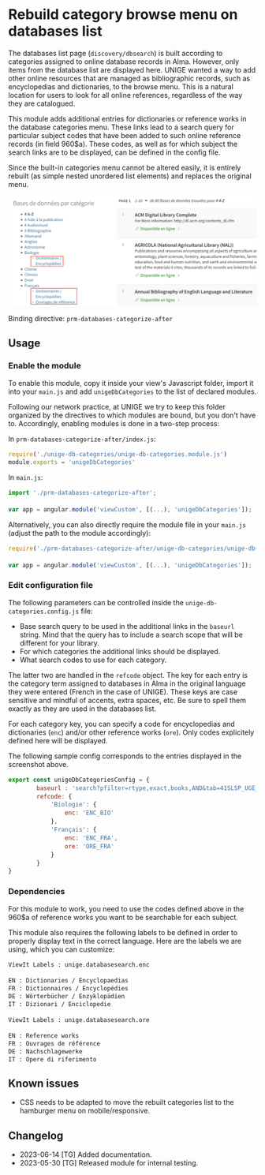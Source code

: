 # Rebuild category browse menu on databases list

The databases list page (`discovery/dbsearch`) is built according to categories assigned to online database records in Alma. However, only items
from the database list are displayed here. UNIGE wanted a way to add other online resources that are managed as bibliographic records, such as 
encyclopedias and dictionaries, to the browse menu. This is a natural location for users to look for all online references, regardless of the way
they are catalogued.

This module adds additional entries for dictionaries or reference works in the database categories menu. These links lead to a search query for
particular subject codes that have been added to such online reference records (in field 960$a). 
These codes, as well as for which subject the search links are to be displayed, can be defined in the config file.

Since the built-in categories menu cannot be altered easily, it is entirely rebuilt (as simple nested unordered list elements) and replaces the original menu.

![Screenshot of the Primo catalogue showing the database browse by category menu. Some entries have highlighed additional links for reference works.](unige-db-categories-display.png)

Binding directive: `prm-databases-categorize-after`

## Usage

### Enable the module

To enable this module, copy it inside your view's Javascript folder, import it into your `main.js` and add `unigeDbCategories` to the list of declared modules.

Following our network practice, at UNIGE we try to keep this folder organized by the directives to which modules are bound, but you don't have to.
Accordingly, enabling modules is done in a two-step process:

In `prm-databases-categorize-after/index.js`:

```JavaScript
require('./unige-db-categories/unige-db-categories.module.js')
module.exports = 'unigeDbCategories'

```

In `main.js`:

```JavaScript
import './prm-databases-categorize-after';

var app = angular.module('viewCustom', [(...), 'unigeDbCategories']);

```

Alternatively, you can also directly require the module file in your `main.js` (adjust the path to the module accordingly):

```JavaScript
require('./prm-databases-categorize-after/unige-db-categories/unige-db-categories.module.js')

var app = angular.module('viewCustom', [(...), 'unigeDbCategories']);

```

### Edit configuration file

The following parameters can be controlled inside the `unige-db-categories.config.js` file:

* Base search query to be used in the additional links in the `baseurl` string. Mind that the query has to include a search scope that will be different for your library.
* For which categories the additional links should be displayed.
* What search codes to use for each category.

The latter two are handled in the `refcode` object. The key for each entry is the category term assigned to databases in Alma in the original language they
were entered (French in the case of UNIGE). These keys are case sensitive and mindful of accents, extra spaces, etc. Be sure to spell them exactly as they
are used in the databases list.

For each category key, you can specify a code for encyclopedias and dictionaries (`enc`) and/or other reference works (`ore`). 
Only codes explicitely defined here will be displayed.

The following sample config corresponds to the entries displayed in the screenshot above.

```JavaScript
export const unigeDbCategoriesConfig = {
        baseurl : 'search?pfilter=rtype,exact,books,AND&tab=41SLSP_UGE_MyInst_CI&search_scope=MyInst_and_CI&mode=advanced&offset=0&query=any,contains,',
        refcode: {
            'Biologie': {
                enc: 'ENC_BIO'
            },
            'Français': {
                enc: 'ENC_FRA',
                ore: 'ORE_FRA'
            }
        }
}
```

### Dependencies

For this module to work, you need to use the codes defined above in the 960$a of reference works you want to be searchable for each subject.

This module also requires the following labels to be defined in order to properly display text in the correct language. Here are the labels
we are using, which you can customize:

```
ViewIt Labels : unige.databasesearch.enc

EN : Dictionaries / Encyclopaedias
FR : Dictionnaires / Encyclopédies
DE : Wörterbücher / Enzyklopädien
IT : Dizionari / Enciclopedie

ViewIt Labels : unige.databasesearch.ore

EN : Reference works
FR : Ouvrages de référence
DE : Nachschlagewerke
IT : Opere di riferimento
```

## Known issues

* CSS needs to be adapted to move the rebuilt categories list to the hamburger menu on mobile/responsive.

## Changelog

* 2023-06-14 [TG] Added documentation.
* 2023-05-30 [TG] Released module for internal testing.

